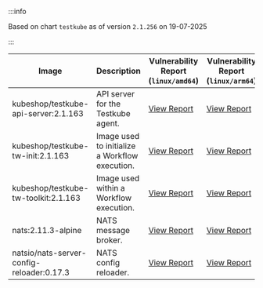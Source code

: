 :::info

Based on chart `testkube` as of version `2.1.256` on 19-07-2025

:::

| Image | Description | Vulnerability Report (`linux/amd64`) | Vulnerability Report (`linux/arm64`) | Docker Image |
|-------|-------------|----------------------------------------|----------------------------------------|--------------|
| kubeshop/testkube-api-server:2.1.163 | API server for the Testkube agent. | [View Report](./testkube-api-server-2.1.163_linux_amd64.md) | [View Report](./testkube-api-server-2.1.163_linux_arm64.md) | [View Image](https://hub.docker.com/layers/kubeshop/testkube-api-server/2.1.163/images/sha256-142ad5ef9ebb25810b706783d2c51c694e0f519498fdc1a4c8104bf57640d3f7?context=explore) |
| kubeshop/testkube-tw-init:2.1.163 | Image used to initialize a Workflow execution. | [View Report](./testkube-tw-init-2.1.163_linux_amd64.md) | [View Report](./testkube-tw-init-2.1.163_linux_arm64.md) | [View Image](https://hub.docker.com/layers/kubeshop/testkube-tw-init/2.1.163/images/sha256-fceb8bd2f5bfbe47bd1b00da272eea5601486410c9eb92020d6b8bd8ca0c7d33?context=explore) |
| kubeshop/testkube-tw-toolkit:2.1.163 | Image used within a Workflow execution. | [View Report](./testkube-tw-toolkit-2.1.163_linux_amd64.md) | [View Report](./testkube-tw-toolkit-2.1.163_linux_arm64.md) | [View Image](https://hub.docker.com/layers/kubeshop/testkube-tw-toolkit/2.1.163/images/sha256-b190be9ff07797d2881a2424d5b8f9652201fa1322c3842a9a56f3da9a522fa4?context=explore) |
| nats:2.11.3-alpine | NATS message broker. | [View Report](./nats-2.11.3-alpine_linux_amd64.md) | [View Report](./nats-2.11.3-alpine_linux_arm64.md) | [View Image](https://hub.docker.com/layers/library/nats/2.11.3-alpine/images/sha256-f6be324fcee27f2a91178d74f77bb4ba3e5a9d2e72ba7d6871f45d14aadca40a?context=explore) |
| natsio/nats-server-config-reloader:0.17.3 | NATS config reloader. | [View Report](./nats-server-config-reloader-0.17.3_linux_amd64.md) | [View Report](./nats-server-config-reloader-0.17.3_linux_arm64.md) | [View Image](https://hub.docker.com/layers/natsio/nats-server-config-reloader/0.17.3/images/sha256-6798c689cca8a98f34e57db124abe46c81edf9bfb02d54ad85da60d0e41ef592?context=explore) |
